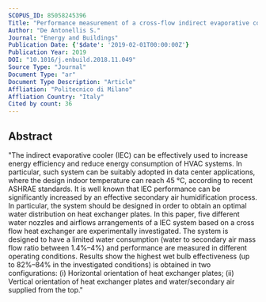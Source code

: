 ```yaml
---
SCOPUS_ID: 85058245396
Title: "Performance measurement of a cross-flow indirect evaporative cooler: Effect of water nozzles and airflows arrangement"
Author: "De Antonellis S."
Journal: "Energy and Buildings"
Publication Date: {'$date': '2019-02-01T00:00:00Z'}
Publication Year: 2019
DOI: "10.1016/j.enbuild.2018.11.049"
Source Type: "Journal"
Document Type: "ar"
Document Type Description: "Article"
Affliation: "Politecnico di Milano"
Affliation Country: "Italy"
Cited by count: 36
---
```


## Abstract
"The indirect evaporative cooler (IEC) can be effectively used to increase energy efficiency and reduce energy consumption of HVAC systems. In particular, such system can be suitably adopted in data center applications, where the design indoor temperature can reach 45 °C, according to recent ASHRAE standards. It is well known that IEC performance can be significantly increased by an effective secondary air humidification process. In particular, the system should be designed in order to obtain an optimal water distribution on heat exchanger plates. In this paper, five different water nozzles and airflows arrangements of a IEC system based on a cross flow heat exchanger are experimentally investigated. The system is designed to have a limited water consumption (water to secondary air mass flow ratio between 1.4%–4%) and performance are measured in different operating conditions. Results show the highest wet bulb effectiveness (up to 82%–84% in the investigated conditions) is obtained in two configurations: (i) Horizontal orientation of heat exchanger plates; (ii) Vertical orientation of heat exchanger plates and water/secondary air supplied from the top."
